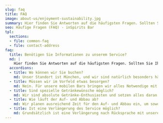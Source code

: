 ```yaml
---
slug: faq
title: FAQ
image: about-us/enjoyment-sustainability.jpg
summary: Hier finden Sie Antworten auf die häufigsten Fragen. Sollten Sie Ihr Anliegen hier nicht finden, machen Sie sich keine Sorgen!…
seo: Häufige Fragen (FAQ) - inSpirits Bar
tpl:
  sections:
  - file: common-faq
  - file: contact-address
faq:
  title: Benötigen Sie Informationen zu unserem Service?
  md: |
    Hier finden Sie Antworten auf die häufigsten Fragen. Sollten Sie Ihr Anliegen hier nicht finden, machen Sie sich keine Sorgen! Unser Team steht Ihnen jederzeit zur Verfügung. [Kontaktieren Sie uns einfach](/kontakt/) - wir helfen Ihnen gerne weiter.
  accordions:
  - title: Wo können wir Sie buchen?
    md: Unser Standort ist München, und wir sind natürlich besonders häufig in der Region im Einsatz. Dank unserer mobilen Bars sind wir aber auch regelmäßig deutschlandweit für unsere treuen Kunden unterwegs. Sprechen Sie uns einfach an!
  - title: Müssen wir im Vorfeld etwas besorgen?
    md: Nein. Für unsere mobilen Bars bringen wir alles Notwendige mit. Lediglich bei unseren Kaffeebars benötigen wir einen Stromanschluss. Bei Messeveranstaltungen bitten wir um die Bereitstellung von Eintrittskarten für unser Personal.
  - title: Sind spezielle Getränkewünsche möglich?
    md: Wir sind absolute Getränke-Enthusiasten und setzen alles daran, Ihre individuellen Wünsche zu erfüllen. Teilen Sie uns Ihre Vorstellungen mit!
  - title: Wie läuft der Auf- und Abbau ab?
    md: Wir planen ausreichend Zeit für den Auf- und Abbau ein, um sowohl uns als auch dem Gastgeber am Veranstaltungstag unnötigen Stress zu ersparen. In der Regel erfolgt der Abbau direkt nach Veranstaltungsende. Selbstverständlich können im Vorfeld individuelle Absprachen getroffen werden.
  - title: Ist eine Verlängerung des Service möglich?
    md: Grundsätzlich ist eine Verlängerung nach Rücksprache mit unserem Personal (Barista- Barkeeper- Service) vor Ort möglich. Da wir oft stark ausgelastet sind und dies teilweise zu hohen Arbeitsbelastungen führt, können wir Verlängerungen bis tief in die Nacht - insbesondere bei ursprünglich frühen Veranstaltungsenden (z.B. 22:00 Uhr) - nicht immer garantieren. Wir sind jedoch stets bemüht, gemeinsam mit dem Veranstalter eine passende Lösung zu finden. Die offene Kommunikation während der Veranstaltung hat sich dabei stets bewährt.
---
```


